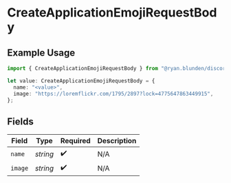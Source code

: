 # CreateApplicationEmojiRequestBody

## Example Usage

```typescript
import { CreateApplicationEmojiRequestBody } from "@ryan.blunden/discord/models/operations";

let value: CreateApplicationEmojiRequestBody = {
  name: "<value>",
  image: "https://loremflickr.com/1795/2897?lock=4775647863449915",
};
```

## Fields

| Field              | Type               | Required           | Description        |
| ------------------ | ------------------ | ------------------ | ------------------ |
| `name`             | *string*           | :heavy_check_mark: | N/A                |
| `image`            | *string*           | :heavy_check_mark: | N/A                |